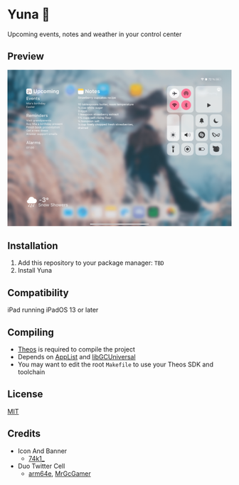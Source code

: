 # Yuna 🍃
Upcoming events, notes and weather in your control center

## Preview
<img src="Preview.png">

## Installation
1. Add this repository to your package manager: `TBD`
2. Install Yuna

## Compatibility
iPad running iPadOS 13 or later

## Compiling
  - [Theos](https://theos.dev/) is required to compile the project
  - Depends on [AppList](https://github.com/rpetrich/AppList) and [libGCUniversal](https://github.com/MrGcGamer/LibGcUniversalDocumentation)
  - You may want to edit the root `Makefile` to use your Theos SDK and toolchain

## License
[MIT](https://github.com/Traurige/Yuna/blob/main/LICENSE)

## Credits
  - Icon And Banner
    - [74k1_](https://twitter.com/74k1_)
  - Duo Twitter Cell
    - [arm64e](https://twitter.com/arm64e), [MrGcGamer](https://twitter.com/MrGcGamer)
